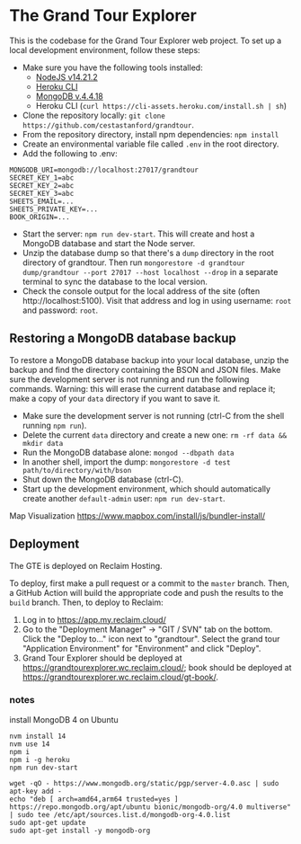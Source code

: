 The Grand Tour Explorer
=======================
This is the codebase for the Grand Tour Explorer web project.  To set up a local development environment, follow these steps:
- Make sure you have the following tools installed:
  - [NodeJS v14.21.2](https://nodejs.org/en/)
  - [Heroku CLI](https://devcenter.heroku.com/articles/heroku-cli)
  - [MongoDB v.4.4.18](https://www.mongodb.com/download-center/v2/community)
  - Heroku CLI (`curl https://cli-assets.heroku.com/install.sh | sh`)
- Clone the repository locally: `git clone https://github.com/cestastanford/grandtour`.
- From the repository directory, install npm dependencies: `npm install`
- Create an environmental variable file called `.env` in the root directory.
- Add the following to .env:
```
MONGODB_URI=mongodb://localhost:27017/grandtour
SECRET_KEY_1=abc
SECRET_KEY_2=abc
SECRET_KEY_3=abc
SHEETS_EMAIL=...
SHEETS_PRIVATE_KEY=...
BOOK_ORIGIN=...
```
- Start the server: `npm run dev-start`.  This will create and host a MongoDB database and start the Node server.
- Unzip the database dump so that there's a `dump` directory in the root directory of grandtour. Then run `mongorestore -d grandtour dump/grandtour --port 27017 --host localhost --drop` in a separate terminal to sync the database to the local version.
- Check the console output for the local address of the site (often http://localhost:5100).  Visit that address and log in using username: `root` and password: `root`.


Restoring a MongoDB database backup
-----------------------------------
To restore a MongoDB database backup into your local database, unzip the backup and find the directory containing the BSON and JSON files.  Make sure the development server is not running and run the following commands.  Warning: this will erase the current database and replace it; make a copy of your `data` directory if you want to save it.
- Make sure the development server is not running (ctrl-C from the shell running `npm run`).
- Delete the current `data` directory and create a new one: `rm -rf data && mkdir data`
- Run the MongoDB database alone: `mongod --dbpath data`
- In another shell, import the dump: `mongorestore -d test path/to/directory/with/bson`
- Shut down the MongoDB database (ctrl-C).
- Start up the development environment, which should automatically create another `default-admin` user: `npm run dev-start`.

Map Visualization
https://www.mapbox.com/install/js/bundler-install/

Deployment
----------

The GTE is deployed on Reclaim Hosting.

To deploy, first make a pull request or a commit to the `master` branch. Then, a GitHub Action will build the appropriate code and push the results to the `build` branch. Then, to deploy to Reclaim:
1. Log in to https://app.my.reclaim.cloud/
2. Go to the "Deployment Manager" -> "GIT / SVN" tab on the bottom. Click the "Deploy to..." icon next to "grandtour". Select the grand tour "Application Environment" for "Environment" and click "Deploy".
3. Grand Tour Explorer should be deployed at https://grandtourexplorer.wc.reclaim.cloud/; book should be deployed at https://grandtourexplorer.wc.reclaim.cloud/gt-book/.


### notes

install MongoDB 4 on Ubuntu

```
nvm install 14
nvm use 14
npm i
npm i -g heroku
npm run dev-start

wget -qO - https://www.mongodb.org/static/pgp/server-4.0.asc | sudo apt-key add -
echo "deb [ arch=amd64,arm64 trusted=yes ] https://repo.mongodb.org/apt/ubuntu bionic/mongodb-org/4.0 multiverse" | sudo tee /etc/apt/sources.list.d/mongodb-org-4.0.list
sudo apt-get update
sudo apt-get install -y mongodb-org
```

